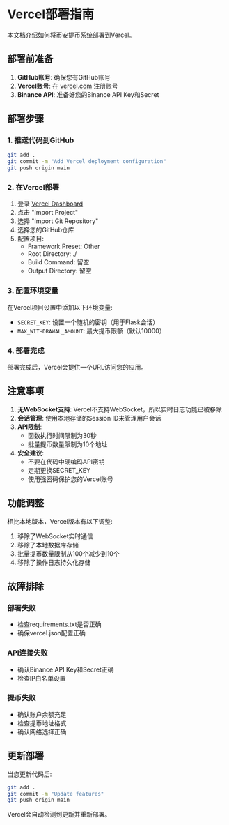 # Vercel部署指南

本文档介绍如何将币安提币系统部署到Vercel。

## 部署前准备

1. **GitHub账号**: 确保您有GitHub账号
2. **Vercel账号**: 在 [vercel.com](https://vercel.com) 注册账号
3. **Binance API**: 准备好您的Binance API Key和Secret

## 部署步骤

### 1. 推送代码到GitHub

```bash
git add .
git commit -m "Add Vercel deployment configuration"
git push origin main
```

### 2. 在Vercel部署

1. 登录 [Vercel Dashboard](https://vercel.com/dashboard)
2. 点击 "Import Project"
3. 选择 "Import Git Repository"
4. 选择您的GitHub仓库
5. 配置项目:
   - Framework Preset: Other
   - Root Directory: ./
   - Build Command: 留空
   - Output Directory: 留空

### 3. 配置环境变量

在Vercel项目设置中添加以下环境变量:

- `SECRET_KEY`: 设置一个随机的密钥（用于Flask会话）
- `MAX_WITHDRAWAL_AMOUNT`: 最大提币限额（默认10000）

### 4. 部署完成

部署完成后，Vercel会提供一个URL访问您的应用。

## 注意事项

1. **无WebSocket支持**: Vercel不支持WebSocket，所以实时日志功能已被移除
2. **会话管理**: 使用本地存储的Session ID来管理用户会话
3. **API限制**: 
   - 函数执行时间限制为30秒
   - 批量提币数量限制为10个地址
4. **安全建议**: 
   - 不要在代码中硬编码API密钥
   - 定期更换SECRET_KEY
   - 使用强密码保护您的Vercel账号

## 功能调整

相比本地版本，Vercel版本有以下调整:

1. 移除了WebSocket实时通信
2. 移除了本地数据库存储
3. 批量提币数量限制从100个减少到10个
4. 移除了操作日志持久化存储

## 故障排除

### 部署失败
- 检查requirements.txt是否正确
- 确保vercel.json配置正确

### API连接失败
- 确认Binance API Key和Secret正确
- 检查IP白名单设置

### 提币失败
- 确认账户余额充足
- 检查提币地址格式
- 确认网络选择正确

## 更新部署

当您更新代码后:

```bash
git add .
git commit -m "Update features"
git push origin main
```

Vercel会自动检测到更新并重新部署。